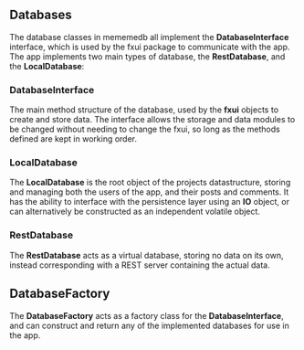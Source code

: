 ## Databases

The database classes in mememedb all implement the **DatabaseInterface** interface, which is used by the fxui package to communicate with the app.
The app implements two main types of database, the **RestDatabase**, and the **LocalDatabase**:

### **DatabaseInterface**
The main method structure of the database, used by the **fxui** objects to create and store data.
The interface allows the storage and data modules to be changed without needing to change the fxui, so long as the methods defined are kept in working order.

### **LocalDatabase**
The **LocalDatabase** is the root object of the projects datastructure, storing and managing both the users of the app, and their posts and comments.
It has the ability to interface with the persistence layer using an **IO** object, or can alternatively be constructed as an independent volatile object.

### **RestDatabase**
The **RestDatabase** acts as a virtual database, storing no data on its own, instead corresponding with a REST server containing the actual data.

## **DatabaseFactory**
The **DatabaseFactory** acts as a factory class for the **DatabaseInterface**, and can construct and return any of the implemented databases for use in the app.